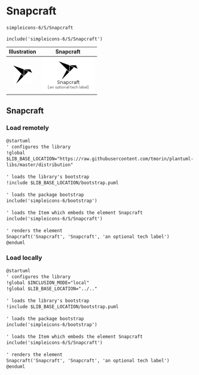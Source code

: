# Snapcraft


```text
simpleicons-6/S/Snapcraft
```

```text
include('simpleicons-6/S/Snapcraft')
```



| Illustration | Snapcraft |
| :---: | :---: |
| ![illustration for Illustration](../../simpleicons-6/S/Snapcraft.png) | ![illustration for Snapcraft](../../simpleicons-6/S/Snapcraft.Local.png) |




## Snapcraft

### Load remotely
```plantuml
@startuml
' configures the library
!global $LIB_BASE_LOCATION="https://raw.githubusercontent.com/tmorin/plantuml-libs/master/distribution"

' loads the library's bootstrap
!include $LIB_BASE_LOCATION/bootstrap.puml

' loads the package bootstrap
include('simpleicons-6/bootstrap')

' loads the Item which embeds the element Snapcraft
include('simpleicons-6/S/Snapcraft')

' renders the element
Snapcraft('Snapcraft', 'Snapcraft', 'an optional tech label')
@enduml
```

### Load locally
```plantuml
@startuml
' configures the library
!global $INCLUSION_MODE="local"
!global $LIB_BASE_LOCATION="../.."

' loads the library's bootstrap
!include $LIB_BASE_LOCATION/bootstrap.puml

' loads the package bootstrap
include('simpleicons-6/bootstrap')

' loads the Item which embeds the element Snapcraft
include('simpleicons-6/S/Snapcraft')

' renders the element
Snapcraft('Snapcraft', 'Snapcraft', 'an optional tech label')
@enduml
```

